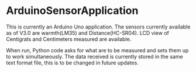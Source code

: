 # ArduinoSensorApplication

This is currently an Arduino Uno application. The sensors currently available as of V3.0 are warmth(LM35) and Distance(HC-SR04).
LCD view of Centigrats and Centimeters measured are available.

When run, Python code asks for what are to be measured and sets them up to work simultaneously.
The data received is currently stored in the same text format file, this is to be changed in future updates.